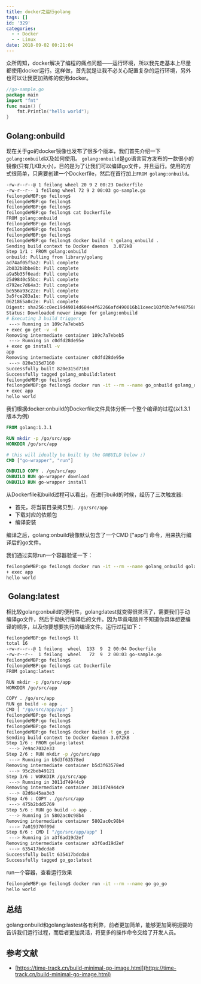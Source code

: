 ```yaml
---
title: docker之运行golang
tags: []
id: '329'
categories:
  - - Docker
  - - Linux
date: 2018-09-02 00:21:04
---
```


众所周知，docker解决了编程的痛点问题——运行环境，所以我先走基本上尽量都使用docker运行。这样做，首先就是让我不必关心配置复杂的运行环境，另外也可以让我更加熟练的使用docker。

```go
//go-sample.go
package main
import "fmt"
func main() {
    fmt.Println("hello world");
}
```

<!--more-->

## Golang:onbuild

现在关于go的docker镜像也发布了很多个版本，我们首先介绍一下`golang:onbuild`以及如何使用。 `golang:onbuild`是go语言官方发布的一款很小的镜像(只有几KB大小)，目的是为了让我们可以编译go文件，并且运行。使用的方式很简单，只需要创建一个Dockerfile，然后在首行加上`FROM golang:onbuild`。

```bash
-rw-r--r--@ 1 feilong wheel 20 9 2 00:23 Dockerfile
-rw-r--r-- 1 feilong wheel 72 9 2 00:03 go-sample.go
feilongdeMBP:go feilong$
feilongdeMBP:go feilong$
feilongdeMBP:go feilong$
feilongdeMBP:go feilong$ cat Dockerfile
FROM golang:onbuild
feilongdeMBP:go feilong$
feilongdeMBP:go feilong$
feilongdeMBP:go feilong$
feilongdeMBP:go feilong$ docker build -t golang_onbuild .
Sending build context to Docker daemon  3.072kB
Step 1/1 : FROM golang:onbuild
onbuild: Pulling from library/golang
ad74af05f5a2: Pull complete
2b032b8bbe8b: Pull complete
a9a5b35f6ead: Pull complete
25d9840c55bc: Pull complete
d792ec7d64a3: Pull complete
be556a93c22e: Pull complete
3a5fce283a1e: Pull complete
0621865a0c2e: Pull complete
Digest: sha256:c0ec19d49014d604e4f62266afd490016b11ceec103f0b7ef44875801ef93f36
Status: Downloaded newer image for golang:onbuild
# Executing 3 build triggers
 ---> Running in 109c7a7ebeb5
+ exec go get -v -d
Removing intermediate container 109c7a7ebeb5
 ---> Running in c0dfd28de95e
+ exec go install -v
app
Removing intermediate container c0dfd28de95e
 ---> 820e315d7160
Successfully built 820e315d7160
Successfully tagged golang_onbuild:latest
feilongdeMBP:go feilong$
feilongdeMBP:go feilong$ docker run -it --rm --name go_onbuild golang_onbuild
+ exec app
hello world
```

我们根据docker:onbuild的Dockerfile文件具体分析一个整个编译的过程(以1.3.1版本为例)

```dockerfile
FROM golang:1.3.1

RUN mkdir -p /go/src/app
WORKDIR /go/src/app

# this will ideally be built by the ONBUILD below ;)
CMD ["go-wrapper", "run"]

ONBUILD COPY . /go/src/app
ONBUILD RUN go-wrapper download
ONBUILD RUN go-wrapper install
```

从Dockerfile和build过程可以看出，在进行build的时候，经历了三次触发器:

*   首先，将当前目录拷贝到`. /go/src/app`
*   下载对应的依赖包
*   编译安装

编译之后，golang:onbuild镜像默认包含了一个CMD \["app"\] 命令，用来执行编译后的go文件。

我们通过实际run一个容器验证一下：

```bash
feilongdeMBP:go feilong$ docker run -it --rm --name golang_onbuild golang_onbuild
+ exec app
hello world
```

##  Golang:latest

相比较golang:onbuild的便利性，golang:latest就变得很灵活了，需要我们手动编译go文件，然后手动执行编译后的文件。因为毕竟电脑并不知道你具体想要编译的顺序，以及你要想要执行的编译文件。运行过程如下：

```bash
feilongdeMBP:go feilong$ ll
total 16
-rw-r--r--@ 1 feilong  wheel  133  9  2 00:04 Dockerfile
-rw-r--r--  1 feilong  wheel   72  9  2 00:03 go-sample.go
feilongdeMBP:go feilong$
feilongdeMBP:go feilong$ cat Dockerfile
FROM golang:latest

RUN mkdir -p /go/src/app
WORKDIR /go/src/app

COPY . /go/src/app
RUN go build -o app .
CMD [ "/go/src/app/app" ]
feilongdeMBP:go feilong$
feilongdeMBP:go feilong$
feilongdeMBP:go feilong$
feilongdeMBP:go feilong$ docker build -t go_go .
Sending build context to Docker daemon 3.072kB
Step 1/6 : FROM golang:latest
 ---> 7e9ac7032e33
Step 2/6 : RUN mkdir -p /go/src/app
 ---> Running in b5d3f63578ed
Removing intermediate container b5d3f63578ed
 ---> 95c2beb49121
Step 3/6 : WORKDIR /go/src/app
 ---> Running in 3011d74944c9
Removing intermediate container 3011d74944c9
 ---> 82d6a45aa3e3
Step 4/6 : COPY . /go/src/app
 ---> 475b2bdd5769
Step 5/6 : RUN go build -o app .
 ---> Running in 5802ac0c98b4
Removing intermediate container 5802ac0c98b4
 ---> 7a019370f09d
Step 6/6 : CMD [ "/go/src/app/app" ]
 ---> Running in a3f6ad19d2ef
Removing intermediate container a3f6ad19d2ef
 ---> 635417bdcda8
Successfully built 635417bdcda8
Successfully tagged go_go:latest
```

run一个容器，查看运行效果

```bash
feilongdeMBP:go feilong$ docker run -it --rm --name go go_go
hello world
```

## 总结

golang:onbuild和golang:lastest各有利弊，前者更加简单，能够更加简明扼要的告诉我们运行过程，而后者更加灵活，将更多的操作命令交给了开发人员。

## 参考文献

*   [https://time-track.cn/build-minimal-go-image.html](https://time-track.cn/build-minimal-go-image.html)